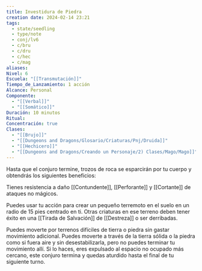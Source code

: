 ```yaml
---
title: Investidura de Piedra
creation date: 2024-02-14 23:21
tags:
  - state/seedling
  - type/note
  - conj/lv6
  - c/bru
  - c/dru
  - c/hec
  - c/mag
aliases: 
Nivel: 6
Escuela: "[[Transmutación]]"
Tiempo_de_Lanzamiento: 1 acción
Alcance: Personal
Componente:
  - "[[Verbal]]"
  - "[[Somático]]"
Duración: 10 minutos
Ritual: 
Concentración: true
Clases:
  - "[[Brujo]]"
  - "[[Dungeons and Dragons/Glosario/Criaturas/Pnj/Druida]]"
  - "[[Hechicero]]"
  - "[[Dungeons and Dragons/Creando un Personaje/2) Clases/Mago/Mago]]"
---
```

Hasta que el conjuro termine, trozos de roca se esparcirán por tu cuerpo y obtendrás los siguientes beneficios:

Tienes resistencia a daño [[Contundente]], [[Perforante]] y [[Cortante]] de ataques no mágicos.

Puedes usar tu acción para crear un pequeño terremoto en el suelo en un radio de 15 pies centrado en ti. Otras criaturas en ese terreno deben tener éxito en una [[Tirada de Salvación]] de [[Destreza]] o ser derribadas.

Puedes moverte por terrenos difíciles de tierra o piedra sin gastar movimiento adicional. Puedes moverte a través de la tierra sólida o la piedra como si fuera aire y sin desestabilizarla, pero no puedes terminar tu movimiento allí. Si lo haces, eres expulsado al espacio no ocupado más cercano, este conjuro termina y quedas aturdido hasta el final de tu siguiente turno.